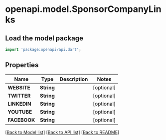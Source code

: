 # openapi.model.SponsorCompanyLinks

## Load the model package
```dart
import 'package:openapi/api.dart';
```

## Properties
Name | Type | Description | Notes
------------ | ------------- | ------------- | -------------
**WEBSITE** | **String** |  | [optional] 
**TWITTER** | **String** |  | [optional] 
**LINKEDIN** | **String** |  | [optional] 
**YOUTUBE** | **String** |  | [optional] 
**FACEBOOK** | **String** |  | [optional] 

[[Back to Model list]](../README.md#documentation-for-models) [[Back to API list]](../README.md#documentation-for-api-endpoints) [[Back to README]](../README.md)


